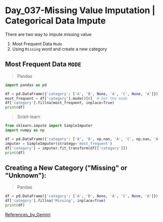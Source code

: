 # Day_037-Missing Value Imputation | Categorical Data Impute

There are two way to impute missing value
1. Most Frequent Data `Mode`
2. Using `Missing` word and create a new category

## Most Frequent Data `MODE`
> Pandas
```python
import pandas as pd

df = pd.DataFrame({'category': ['A', 'B', None, 'A', 'C', None, 'A']})
most_frequent = df['category'].mode()[0]  # Get the mode
df['category'].fillna(most_frequent, inplace=True)
print(df)
```

>Scikit-learn
```python
from sklearn.impute import SimpleImputer
import numpy as np

df = pd.DataFrame({'category': ['A', 'B', np.nan, 'A', 'C', np.nan, 'A']})
imputer = SimpleImputer(strategy='most_frequent')
df['category'] = imputer.fit_transform(df[['category']])
print(df)
```

## Creating a New Category ("Missing" or "Unknown"):
>Pandas
```python
df = pd.DataFrame({'category': ['A', 'B', None, 'A', 'C', None, 'A']})
df['category'].fillna('Missing', inplace=True)
print(df)
```

[References_by_Gemini](https://gemini.google.com/app/)
